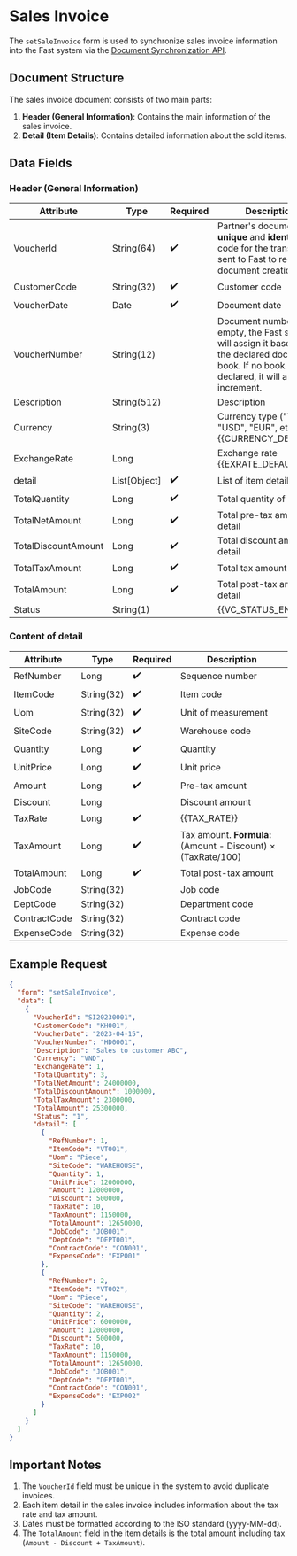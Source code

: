 # Sales Invoice

The `setSaleInvoice` form is used to synchronize sales invoice information into the Fast system via the [Document Synchronization API](../sync-voucher).

## Document Structure

The sales invoice document consists of two main parts:

1. **Header (General Information)**: Contains the main information of the sales invoice.
2. **Detail (Item Details)**: Contains detailed information about the sold items.

## Data Fields

### Header (General Information)

| Attribute       | Type        | Required | Description                                                                 |
|-----------------|-------------|----------|-----------------------------------------------------------------------------|
| VoucherId       | String(64)  | ✔️       | Partner's document ID: a **unique** and **identifying** code for the transaction sent to Fast to request document creation. |
| CustomerCode    | String(32)  | ✔️       | Customer code                                                              |
| VoucherDate     | Date        | ✔️       | Document date                                                              |
| VoucherNumber   | String(12)  |          | Document number. If empty, the Fast system will assign it based on the declared document book. If no book is declared, it will auto-increment. |
| Description     | String(512) |          | Description                                                                |
| Currency        | String(3)   |          | Currency type ("VND", "USD", "EUR", etc.).<br/>{{CURRENCY_DEFAULT}}<br/>   |
| ExchangeRate    | Long        |          | Exchange rate <br/>{{EXRATE_DEFAULT}}<br/>                                 |
| <span class="highlight-key">detail</span> | List[Object]  | ✔️       | List of item details                                                       |
| TotalQuantity   | Long        | ✔️       | Total quantity of <span class="highlight-key">detail</span>                |
| TotalNetAmount  | Long        | ✔️       | Total pre-tax amount of <span class="highlight-key">detail</span>          |
| TotalDiscountAmount | Long    | ✔️       | Total discount amount of <span class="highlight-key">detail</span>         |
| TotalTaxAmount  | Long        | ✔️       | Total tax amount of <span class="highlight-key">detail</span>              |
| TotalAmount     | Long        | ✔️       | Total post-tax amount of <span class="highlight-key">detail</span>         |
| Status         | String(1)   |          | {{VC_STATUS_EN}} |

### Content of <span class="highlight-key">detail</span>

| Attribute       | Type        | Required | Description                                                                 |
|-----------------|-------------|----------|-----------------------------------------------------------------------------|
| RefNumber       | Long        | ✔️       | Sequence number                                                            |
| ItemCode        | String(32)  | ✔️       | Item code                                                                  |
| Uom             | String(32)  | ✔️       | Unit of measurement                                                        |
| SiteCode        | String(32)  | ✔️       | Warehouse code                                                             |
| Quantity        | Long        | ✔️       | Quantity                                                                   |
| UnitPrice       | Long        | ✔️       | Unit price                                                                 |
| Amount          | Long        | ✔️       | Pre-tax amount                                                             |
| Discount        | Long        |          | Discount amount                                                            |
| TaxRate         | Long        | ✔️       | {{TAX_RATE}}                                                               |
| TaxAmount       | Long        | ✔️       | Tax amount. **Formula:** (Amount - Discount) × (TaxRate/100)               |
| TotalAmount     | Long        | ✔️       | Total post-tax amount                                                      |
| JobCode         | String(32)  |          | Job code                                                                   |
| DeptCode        | String(32)  |          | Department code                                                            |
| ContractCode    | String(32)  |          | Contract code                                                              |
| ExpenseCode     | String(32)  |          | Expense code                                                               |

## Example Request

```json
{
  "form": "setSaleInvoice",
  "data": [
    {
      "VoucherId": "SI20230001",
      "CustomerCode": "KH001",
      "VoucherDate": "2023-04-15",
      "VoucherNumber": "HD0001",
      "Description": "Sales to customer ABC",
      "Currency": "VND",
      "ExchangeRate": 1,
      "TotalQuantity": 3,
      "TotalNetAmount": 24000000,
      "TotalDiscountAmount": 1000000,
      "TotalTaxAmount": 2300000,
      "TotalAmount": 25300000,
      "Status": "1",
      "detail": [
        {
          "RefNumber": 1,
          "ItemCode": "VT001",
          "Uom": "Piece",
          "SiteCode": "WAREHOUSE",
          "Quantity": 1,
          "UnitPrice": 12000000,
          "Amount": 12000000,
          "Discount": 500000,
          "TaxRate": 10,
          "TaxAmount": 1150000,
          "TotalAmount": 12650000,
          "JobCode": "JOB001",
          "DeptCode": "DEPT001",
          "ContractCode": "CON001",
          "ExpenseCode": "EXP001"
        },
        {
          "RefNumber": 2,
          "ItemCode": "VT002",
          "Uom": "Piece",
          "SiteCode": "WAREHOUSE",
          "Quantity": 2,
          "UnitPrice": 6000000,
          "Amount": 12000000,
          "Discount": 500000,
          "TaxRate": 10,
          "TaxAmount": 1150000,
          "TotalAmount": 12650000,
          "JobCode": "JOB001",
          "DeptCode": "DEPT001",
          "ContractCode": "CON001",
          "ExpenseCode": "EXP002"
        }
      ]
    }
  ]
}
```

## Important Notes

1. The `VoucherId` field must be unique in the system to avoid duplicate invoices.
2. Each item detail in the sales invoice includes information about the tax rate and tax amount.
3. Dates must be formatted according to the ISO standard (yyyy-MM-dd).
4. The `TotalAmount` field in the item details is the total amount including tax (`Amount - Discount + TaxAmount`).